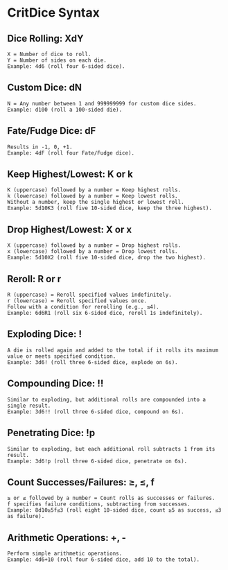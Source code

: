 # CritDice Syntax

## Dice Rolling: XdY
    X = Number of dice to roll.
    Y = Number of sides on each die.
    Example: 4d6 (roll four 6-sided dice).

## Custom Dice: dN
    N = Any number between 1 and 999999999 for custom dice sides.
    Example: d100 (roll a 100-sided die).

## Fate/Fudge Dice: dF
    Results in -1, 0, +1.
    Example: 4dF (roll four Fate/Fudge dice).

## Keep Highest/Lowest: K or k
    K (uppercase) followed by a number = Keep highest rolls.
    k (lowercase) followed by a number = Keep lowest rolls.
    Without a number, keep the single highest or lowest roll.
    Example: 5d10K3 (roll five 10-sided dice, keep the three highest).

## Drop Highest/Lowest: X or x
    X (uppercase) followed by a number = Drop highest rolls.
    x (lowercase) followed by a number = Drop lowest rolls.
    Example: 5d10X2 (roll five 10-sided dice, drop the two highest).

## Reroll: R or r
    R (uppercase) = Reroll specified values indefinitely.
    r (lowercase) = Reroll specified values once.
    Follow with a condition for rerolling (e.g., ≤4).
    Example: 6d6R1 (roll six 6-sided dice, reroll 1s indefinitely).

## Exploding Dice: !
    A die is rolled again and added to the total if it rolls its maximum value or meets specified condition.
    Example: 3d6! (roll three 6-sided dice, explode on 6s).

## Compounding Dice: !!
    Similar to exploding, but additional rolls are compounded into a single result.
    Example: 3d6!! (roll three 6-sided dice, compound on 6s).

## Penetrating Dice: !p
    Similar to exploding, but each additional roll subtracts 1 from its result.
    Example: 3d6!p (roll three 6-sided dice, penetrate on 6s).

## Count Successes/Failures: ≥, ≤, f
    ≥ or ≤ followed by a number = Count rolls as successes or failures.
    f specifies failure conditions, subtracting from successes.
    Example: 8d10≥5f≤3 (roll eight 10-sided dice, count ≥5 as success, ≤3 as failure).

## Arithmetic Operations: +, -
    Perform simple arithmetic operations.
    Example: 4d6+10 (roll four 6-sided dice, add 10 to the total).
